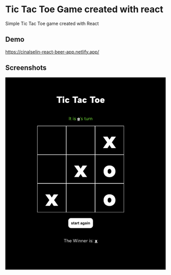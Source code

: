 # Tic Tac Toe Game created with react

Simple Tic Tac Toe game created with React

## Demo

https://cinalselin-react-beer-app.netlify.app/

## Screenshots

![App Screenshot](./src/Images/Screenshot.png)
